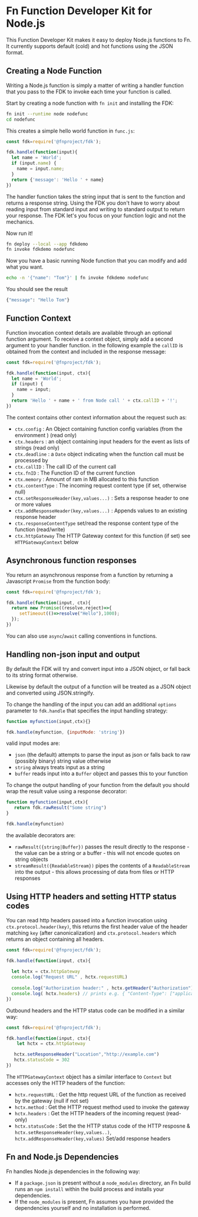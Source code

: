 # Fn Function Developer Kit for Node.js

This Function Developer Kit makes it easy to deploy Node.js functions to Fn.
It currently supports default (cold) and hot functions using the JSON format.

## Creating a Node Function

Writing a Node.js function is simply a matter of writing a handler function
that you pass to the FDK to invoke each time your function is called.

Start by creating a node function with `fn init` and installing the FDK:

```sh
fn init --runtime node nodefunc
cd nodefunc
```

This creates a simple hello world function in `func.js`:

```javascript
const fdk=require('@fnproject/fdk');

fdk.handle(function(input){
  let name = 'World';
  if (input.name) {
    name = input.name;
  }
  return {'message': 'Hello ' + name}
})
```

The handler function takes the string input that is sent to the function
and returns a response string.  Using the FDK you don't have to worry about reading
input from standard input and writing to standard output to return your response.
The FDK let's you focus on your function logic and not the mechanics.

Now run it!

```sh
fn deploy --local --app fdkdemo 
fn invoke fdkdemo nodefunc 
```

Now you have a basic running Node function that you can modify and add what you want.


```sh
echo -n '{"name": "Tom"}' | fn invoke fdkdemo nodefunc
```


You should see the result

```sh
{"message": "Hello Tom"}
```

## Function Context

Function invocation context details are available through an optional function argument.
To receive a context object, simply add a second argument to your handler function.
in the following example the `callID` is obtained from the context and included in 
the response message:

```javascript
const fdk=require('@fnproject/fdk');

fdk.handle(function(input, ctx){
  let name = 'World';
  if (input) {
    name = input;
  }
  return 'Hello ' + name + ' from Node call ' + ctx.callID + '!';
})
```


The context contains other context information about the request such as: 

* `ctx.config` : An Object containing function config variables (from the environment ) (read only)
* `ctx.headers` : an object containing input headers for the event as lists of strings (read only)
* `ctx.deadline` : a `Date` object indicating when the function call must be processed by 
* `ctx.callID` : The call ID of the current call 
* `ctx.fnID` : The Function ID of the current function 
* `ctx.memory` : Amount of ram in MB allocated to this function 
* `ctx.contentType` : The incoming request content type (if set, otherwise null)
* `ctx.setResponseHeader(key,values...)` : Sets a response header to one or more values 
* `ctx.addResponseHeader(key,values...)` : Appends values to an existing response header
* `ctx.responseContentType` set/read the response content type of the function (read/write)
* `ctx.httpGateway`  The HTTP Gateway context for this function (if set) see `HTTPGatewayContext` below  

 

## Asynchronous function responses

You return an asynchronous response from a function by returning a Javascript `Promise` from the function body: 

```javascript
const fdk=require('@fnproject/fdk');

fdk.handle(function(input, ctx){
  return new Promise((resolve,reject)=>{
     setTimeout(()=>resolve("Hello"),1000);
  });
})
```

You can also  use `async`/`await` calling conventions in functions. 
 
## Handling non-json input and output

By default the FDK will try and convert input into a JSON object, or fall back to its string format otherwise. 

Likewise by default the output of a function will be treated as a JSON object and converted using JSON.stringify. 


To change the handling of the input you can add an additional `options` parameter to `fdk.handle` that specifies the input handling strategy: 

```javascript
function myfunction(input,ctx){}

fdk.handle(myfunction, {inputMode: 'string'})
```

valid input modes are: 
*  `json` (the default) attempts to parse the input as json or falls back to raw (possibly binary) string value otherwise
* `string` always treats input as a string 
* `buffer` reads input into a `Buffer` object and passes this to your function 

To change the output handling of your function from the default you should wrap the result value using a response decorator: 

```javascript
function myfunction(input,ctx){
   return fdk.rawResult("Some string")
}

fdk.handle(myfunction)
```

the available decorators are: 
* `rawResult({string|Buffer})` passes the result directly to the response - the value can be a string or a buffer - this will not encode quotes on string objects 
* `streamResult({ReadableStream})` pipes the contents of a `ReadableStream` into the output - this allows processing of data from files or HTTP responses 


## Using HTTP headers and setting HTTP status codes
You can read http headers passed into a function invocation using `ctx.protocol.header(key)`, this returns the first header value of the header matching `key` (after canonicalization)  and `ctx.protocol.headers` which returns an object containing all headers.  

```javascript
const fdk=require('@fnproject/fdk');

fdk.handle(function(input, ctx){
  
  let hctx = ctx.httpGateway
  console.log("Request URL" , hctx.requestURL)
  
  console.log("Authorization header:" , hctx.getHeader("Authorization"))
  console.log( hctx.headers) // prints e.g. { "Content-Type": ["application/json"],"Accept":["application/json","text/plain"] } 
})
```

Outbound headers and the HTTP status code can be modified in a similar way:  

```javascript
const fdk=require('@fnproject/fdk');

fdk.handle(function(input, ctx){
    let hctx = ctx.httpGateway

   hctx.setResponseHeader("Location","http://example.com")
   hctx.statusCode = 302
})
```

The `HTTPGatewayContext` object has a similar interface to `Context` but accesses only the HTTP headers of the function: 

* `hctx.requestURL` : Get the http request URL of the function as received by the gateway (null if not set)
* `hctx.method` : Get the HTTP request method used to invoke the gateway 
* `hctx.headers` : Get the HTTP headers of the incoming request (read-only)
* `hctx.statusCode` : Set the the HTTP status code of the HTTP resposne 
& `hctx.setResponseHeader(key,values..)`, `hctx.addResponseHeader(key,values)` Set/add response headers 

## Fn and Node.js Dependencies
Fn handles Node.js dependencies in the following way:
* If a `package.json` is present without a `node_modules` directory, an Fn build runs an `npm install` within the build process and installs your dependencies.
* If the `node_modules` is present, Fn assumes you have provided the dependencies yourself and no installation is performed.
